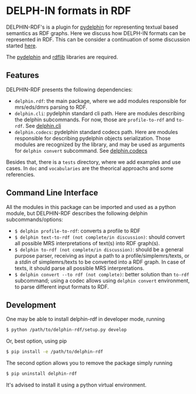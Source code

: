 # DELPH-IN formats in RDF

DELPHIN-RDF's is a plugin for [pydelphin](https://github.com/delph-in/pydelphin/) for  representing textual based semantics as RDF graphs. Here we discuss how DELPH-IN formats can be represented in RDF.  This can be consider a continuation of some discussion started [here](http://moin.delph-in.net/WeSearch/Rdf).

The [pydelphin](https://pypi.org/project/PyDelphin/) and [rdflib](https://pypi.org/project/rdflib/) libraries are required.

## Features

DELPHIN-RDF presents the following dependencies:
- `delphin.rdf`: the main package, where we add modules responsible for mrs/eds/dmrs parsing to RDF.
- `delphin.cli`: pydelphin standard cli path. Here are modules describing the delphin subcommands. For now, those are `profile-to-rdf` and `to-rdf`. See [delphin.cli](https://pydelphin.readthedocs.io/en/latest/api/delphin.cli.html)
- `delphin.codecs`: pydelphin standard codecs path. Here are modules responsible for describing pydelphin objects serialization. Those modules are recognized by the library, and may be used as arguments for `delphin convert` subcommand. See [delphin.codecs](https://pydelphin.readthedocs.io/en/latest/api/delphin.codecs.html)

Besides that, there is a `tests` directory, where we add examples and use cases. In `doc` and `vocabularies` are the theorical approachs and some referencies.

## Command Line Interface

All the modules in this package can be imported and used as a python module, but DELPHIN-RDF describes the following delphin subcommands/options:

- `$ delphin profile-to-rdf`: converts a profile to RDF
- `$ delphin text-to-rdf (not complete/in discussion)`: should convert all possible MRS interpretations of text(s) into RDF graph(s).
- `$ delphin to-rdf (not complete/in discussion)`: should be a general purpose parser, receiving as input a path to a profile/simplemrs/texts, or a *stdin* of simplemrs/texts to be converted into a RDF graph. In case of texts, it should parse all possible MRS interpretations.
- `$ delphin convert --to rdf (not complete)`: better solution than `to-rdf` subcommand; using a codec allows using `delphin convert` environment, to parse different input formats to RDF.

## Development

One may be able to install delphin-rdf in developer mode, running
```bash
$ python /path/to/delphin-rdf/setup.py develop
```
Or, best option, using pip
```bash
$ pip install -e /path/to/delphin-rdf
```
The second option allows you to remove the package simply running
```bash
$ pip uninstall delphin-rdf
```
It's advised to install it using a python virtual environment.
